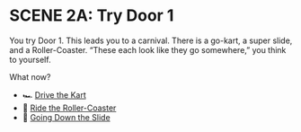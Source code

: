 # SCENE 2A: Try Door 1

You try Door 1. This leads you to a carnival. There is a go-kart, a super slide, and a Roller-Coaster. 
“These each look like they go somewhere,” you think to yourself. 

What now?

- 🏎️ [Drive the Kart](./scene3a.md)
- 🎢 [Ride the Roller-Coaster](./scene3b.md)
- 🛝 [Going Down the Slide](./scene3c.md)
